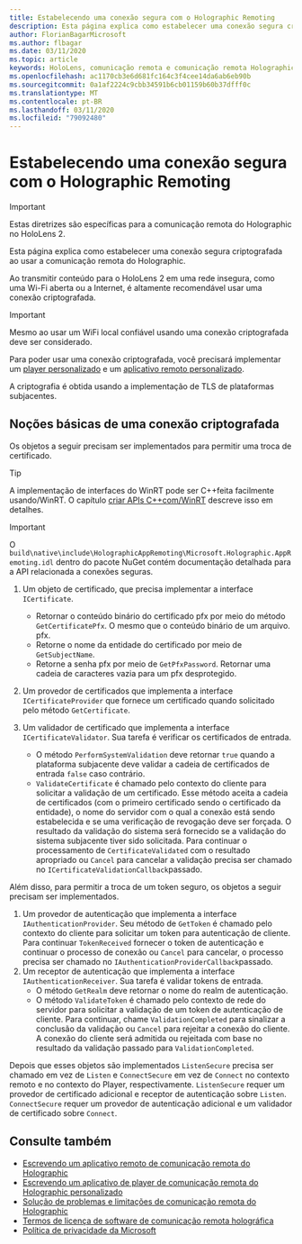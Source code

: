 ```yaml
---
title: Estabelecendo uma conexão segura com o Holographic Remoting
description: Esta página explica como estabelecer uma conexão segura criptografada ao usar a comunicação remota do Holographic.
author: FlorianBagarMicrosoft
ms.author: flbagar
ms.date: 03/11/2020
ms.topic: article
keywords: HoloLens, comunicação remota e comunicação remota Holographic
ms.openlocfilehash: ac1170cb3e6d681fc164c3f4cee14da6ab6eb90b
ms.sourcegitcommit: 0a1af2224c9cbb34591b6cb01159b60b37dfff0c
ms.translationtype: MT
ms.contentlocale: pt-BR
ms.lasthandoff: 03/11/2020
ms.locfileid: "79092480"
---
```

# <a name="establishing-a-secure-connection-with-holographic-remoting"></a>Estabelecendo uma conexão segura com o Holographic Remoting

>[!IMPORTANT]
>Estas diretrizes são específicas para a comunicação remota do Holographic no HoloLens 2.

Esta página explica como estabelecer uma conexão segura criptografada ao usar a comunicação remota do Holographic.

Ao transmitir conteúdo para o HoloLens 2 em uma rede insegura, como uma Wi-Fi aberta ou a Internet, é altamente recomendável usar uma conexão criptografada.

>[!IMPORTANT]
>Mesmo ao usar um WiFi local confiável usando uma conexão criptografada deve ser considerado.

Para poder usar uma conexão criptografada, você precisará implementar um [player personalizado](holographic-remoting-create-player.md) e um [aplicativo remoto personalizado](holographic-remoting-create-host.md).

A criptografia é obtida usando a implementação de TLS de plataformas subjacentes.

## <a name="basics-of-an-encrypted-connection"></a>Noções básicas de uma conexão criptografada

Os objetos a seguir precisam ser implementados para permitir uma troca de certificado.

>[!TIP]
>A implementação de interfaces do WinRT pode ser C++feita facilmente usando/WinRT. O capítulo [criar APIs C++com/WinRT](https://docs.microsoft.com//windows/uwp/cpp-and-winrt-apis/author-apis) descreve isso em detalhes.

>[!IMPORTANT]
>O ```build\native\include\HolographicAppRemoting\Microsoft.Holographic.AppRemoting.idl``` dentro do pacote NuGet contém documentação detalhada para a API relacionada a conexões seguras.

1) Um objeto de certificado, que precisa implementar a interface ```ICertificate```.

    * Retornar o conteúdo binário do certificado pfx por meio do método ```GetCertificatePfx```. O mesmo que o conteúdo binário de um arquivo. pfx.
    * Retorne o nome da entidade do certificado por meio de ```GetSubjectName```.
    * Retorne a senha pfx por meio de ```GetPfxPassword```. Retornar uma cadeia de caracteres vazia para um pfx desprotegido.

2) Um provedor de certificados que implementa a interface ```ICertificateProvider``` que fornece um certificado quando solicitado pelo método ```GetCertificate```.

3) Um validador de certificado que implementa a interface ```ICertificateValidator```. Sua tarefa é verificar os certificados de entrada.
    * O método ```PerformSystemValidation``` deve retornar ```true``` quando a plataforma subjacente deve validar a cadeia de certificados de entrada ```false``` caso contrário.
    * ```ValidateCertificate``` é chamado pelo contexto do cliente para solicitar a validação de um certificado. Esse método aceita a cadeia de certificados (com o primeiro certificado sendo o certificado da entidade), o nome do servidor com o qual a conexão está sendo estabelecida e se uma verificação de revogação deve ser forçada. O resultado da validação do sistema será fornecido se a validação do sistema subjacente tiver sido solicitada. Para continuar o processamento de ```CertificateValidated``` com o resultado apropriado ou ```Cancel``` para cancelar a validação precisa ser chamado no ```ICertificateValidationCallback```passado.

Além disso, para permitir a troca de um token seguro, os objetos a seguir precisam ser implementados.

1) Um provedor de autenticação que implementa a interface ```IAuthenticationProvider```. Seu método de ```GetToken``` é chamado pelo contexto do cliente para solicitar um token para autenticação de cliente. Para continuar ```TokenReceived``` fornecer o token de autenticação e continuar o processo de conexão ou ```Cancel``` para cancelar, o processo precisa ser chamado no ```IAuthenticationProviderCallback```passado.
2) Um receptor de autenticação que implementa a interface ```IAuthenticationReceiver```. Sua tarefa é validar tokens de entrada.
    * O método ```GetRealm``` deve retornar o nome do realm de autenticação.
    * O método ```ValidateToken``` é chamado pelo contexto de rede do servidor para solicitar a validação de um token de autenticação de cliente. Para continuar, chame ```ValidationCompleted``` para sinalizar a conclusão da validação ou ```Cancel``` para rejeitar a conexão do cliente. A conexão do cliente será admitida ou rejeitada com base no resultado da validação passado para ```ValidationCompleted```. 

Depois que esses objetos são implementados ```ListenSecure``` precisa ser chamado em vez de ```Listen``` e ```ConnectSecure``` em vez de ```Connect``` no contexto remoto e no contexto do Player, respectivamente. ```ListenSecure``` requer um provedor de certificado adicional e receptor de autenticação sobre ```Listen```. ```ConnectSecure``` requer um provedor de autenticação adicional e um validador de certificado sobre ```Connect```.

## <a name="see-also"></a>Consulte também
* [Escrevendo um aplicativo remoto de comunicação remota do Holographic](holographic-remoting-create-host.md)
* [Escrevendo um aplicativo de player de comunicação remota do Holographic personalizado](holographic-remoting-create-player.md)
* [Solução de problemas e limitações de comunicação remota do Holographic](holographic-remoting-troubleshooting.md)
* [Termos de licença de software de comunicação remota holográfica](https://docs.microsoft.com//legal/mixed-reality/microsoft-holographic-remoting-software-license-terms)
* [Política de privacidade da Microsoft](https://go.microsoft.com/fwlink/?LinkId=521839)
